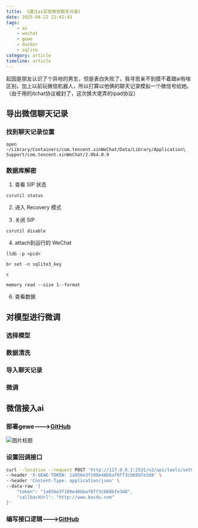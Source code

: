 ```yaml
---
title: 《通过ai实现微信聊天分身》
date: 2025-04-22 21:42:43
tags:
    - ai
    - wechat
    - gewe
    - docker
    - sqlite
category: article
timeline: article
---
```


起因是朋友认识了个异地的男生，但是表白失败了，我寻思亲不到摸不着跟ai有啥区别，加上以前玩微信机器人，所以打算以他俩的聊天记录模拟一个微信号给她。
（由于用的itchat协议被封了，这次换大佬弄的ipad协议）
<!--more-->
## 导出微信聊天记录

### 找到聊天记录位置

```shell
open ~/Library/Containers/com.tencent.xinWeChat/Data/Library/Application\ Support/com.tencent.xinWeChat/2.0b4.0.9
```

### 数据库解密

1. 查看 SIP 状态

```shell
csrutil status
```

2. 进入 Recovery 模式

3. 关闭 SIP

```shell
csrutil disable
```

4. attach到运行的 WeChat

```shell
lldb -p <pid>
```

```shell
br set -n sqlite3_key
```

```
c
```

```
memory read --size 1--format
```

6. 查看数据

## 对模型进行微调

### 选择模型

### 数据清洗

### 导入聊天记录

### 微调

## 微信接入ai

### 部署gewe--->[GitHub](https://github.com/Vingurzhou/deploy/blob/main/docker-compose.yml#L119)

![图片标题](1.png)

### 设置回调接口

```bash
curl --location --request POST 'http://127.0.0.1:2531/v2/api/tools/setCallback' \
--header 'X-GEWE-TOKEN: 1a856e3f100e48bbaf8ff3cb68bfe3d8' \
--header 'Content-Type: application/json' \
--data-raw '{
    "token": "1a856e3f100e48bbaf8ff3cb68bfe3d8",
    "callbackUrl": "http://www.baidu.com"
}'
```

### 编写接口逻辑--->[GitHub](https://github.com/Vingurzhou/wechat-robot/blob/main/internal/logic/callbacklogic.go)
